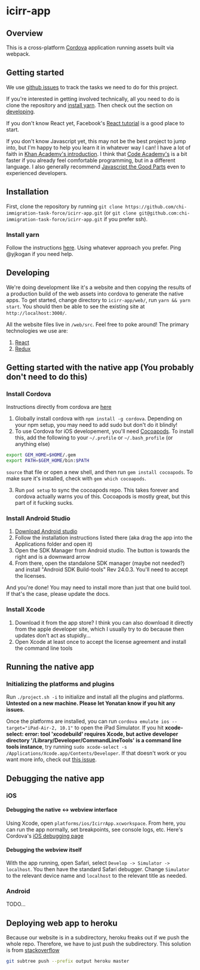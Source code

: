 # icirr-app

## Overview
This is a cross-platform [Cordova](https://cordova.apache.org/) application running assets built via webpack.

## Getting started
We use [github issues](https://github.com/chi-immigration-task-force/icirr-app/issues) to track the tasks we need to do for this project.

If you're interested in getting involved technically, all you need to do is clone the repository and [install yarn](https://github.com/chi-immigration-task-force/icirr-app#installation). Then check out the section on [developing](https://github.com/chi-immigration-task-force/icirr-app#developing).

If you don't know React yet, Facebook's [React tutorial](https://facebook.github.io/react/tutorial/tutorial.html) is a good place to start.

If you don't know Javascript yet, this may not be the best project to jump into, but I'm happy to help you learn it in whatever way I can! I have a lot of faith in [Khan Academy's introduction](https://www.khanacademy.org/computing/computer-programming/programming). I think that [Code Academy's](https://www.codecademy.com/learn/learn-javascript) is a bit faster if you already feel comfortable programming, but in a different language. I also generally recommend [Javascript the Good Parts](http://bdcampbell.net/javascript/book/javascript_the_good_parts.pdf) even to experienced developers.

## Installation
First, clone the repository by running `git clone https://github.com/chi-immigration-task-force/icirr-app.git` (or `git clone git@github.com:chi-immigration-task-force/icirr-app.git` if you prefer ssh).

### Install yarn
Follow the instructions [here](https://yarnpkg.com/lang/en/docs/install/#mac-tab).
Using whatever approach you prefer. Ping @yjkogan if you need help.

## Developing
We're doing development like it's a website and then copying the results of a
production build of the web assets into cordova to generate the native apps.
To get started, change directory to `icirr-app/web/`, run `yarn && yarn start`. You should then be able to see the existing site at `http://localhost:3000/`.

All the website files live in `/web/src`. Feel free to poke around! The
primary technologies we use are:

1. [React](https://facebook.github.io/react/)
2. [Redux](http://redux.js.org/)

## Getting started with the native app (You probably don't need to do this)
### Install Cordova
Instructions directly from cordova are [here](https://cordova.apache.org/docs/en/latest/guide/cli/index.html)

1. Globally install cordova with `npm install -g cordova`. Depending on your npm setup, you may need to add sudo but don't do it blindly!
2. To use Cordova for iOS developement, you'll need [Cocoapods](https://guides.cocoapods.org/using/getting-started.html). To install this, add the following to your `~/.profile` or `~/.bash_profile` (or anything else)

  ```bash
  export GEM_HOME=$HOME/.gem
  export PATH=$GEM_HOME/bin:$PATH
  ```

  `source` that file or open a new shell, and then run `gem install cocoapods`.
  To make sure it's installed, check with `gem which cocoapods`.

3. Run `pod setup` to sync the cocoapods repo. This takes forever and cordova actually warns you of this. Cocoapods is mostly great, but this part of it fucking sucks.

### Install Android Studio
1. [Download Android studio](https://developer.android.com/studio/index.html)
2. Follow the installation instructions listed there (aka drag the app into the Applications folder and open it)
3. Open the SDK Manager from Android studio. The button is towards the right and is a downward arrow
4. From there, open the standalone SDK manager (maybe not needed?) and install "Android SDK Build-tools" Rev 24.0.3. You'll need to accept the licenses.

And you're done! You may need to install more than just that one build tool. If that's the case, please update the docs.

### Install Xcode
1. Download it from the app store? I think you can also download it directly from the apple developer site, which I usually try to do because then updates don't act as stupidly...
2. Open Xcode at least once to accept the license agreement and
  install the command line tools

## Running the native app
### Initializing the platforms and plugins
Run `./project.sh -i` to initialize and install all the plugins and platforms. **Untested on a new machine. Please let Yonatan know if you hit any issues.**

Once the platforms are installed, you can run `cordova emulate ios --target="iPad-Air-2, 10.1"` to open the iPad Simulator. If you hit **xcode-select: error: tool 'xcodebuild' requires Xcode, but active developer directory '/Library/Developer/CommandLineTools' is a command line tools instance**, try running `sudo xcode-select -s /Applications/Xcode.app/Contents/Developer`. If that doesn't work or you want more info, check out [this issue](https://github.com/nodejs/node-gyp/issues/569#issuecomment-255589932).

## Debugging the native app
### iOS
#### Debugging the native <-> webview interface
Using Xcode, open `platforms/ios/IcirrApp.xcworkspace`. From here, you can run the app normally, set breakpoints, see console logs, etc. Here's Cordova's [iOS debugging page](https://cordova.apache.org/docs/en/latest/guide/platforms/ios/index.html#debugging)

#### Debugging the webview itself
With the app running, open Safari, select `Develop -> Simulator -> localhost`. You then have the standard Safari debugger. Change `Simulator` to the relevant device name and `localhost` to the relevant title as needed.

### Android
TODO...

## Deploying web app to heroku
Because our website is in a subdirectory, heroku freaks out if we push the whole repo. Therefore, we have
to just push the subdirectory. This solution is from [stackoverflow](https://stackoverflow.com/questions/7539382/how-can-i-deploy-push-only-a-subdirectory-of-my-git-repo-to-heroku)

```sh
git subtree push --prefix output heroku master
```
